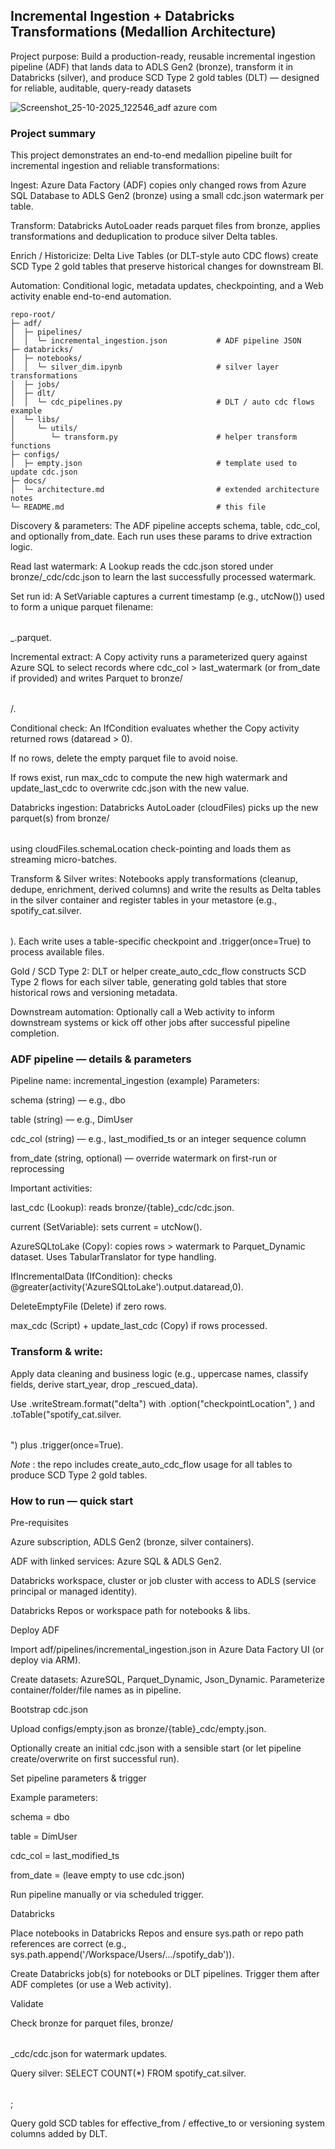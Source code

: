 ## Incremental Ingestion + Databricks Transformations (Medallion Architecture)

Project purpose:
Build a production-ready, reusable incremental ingestion pipeline (ADF) that lands data to ADLS Gen2 (bronze), transform it in Databricks (silver), and produce SCD Type 2 gold tables (DLT) — designed for reliable, auditable, query-ready datasets

![Screenshot_25-10-2025_122546_adf azure com](https://github.com/user-attachments/assets/f45421a9-fdf7-432b-bed4-1ae4f6318371)


### Project summary

This project demonstrates an end-to-end medallion pipeline built for incremental ingestion and reliable transformations:

Ingest: Azure Data Factory (ADF) copies only changed rows from Azure SQL Database to ADLS Gen2 (bronze) using a small cdc.json watermark per table.

Transform: Databricks AutoLoader reads parquet files from bronze, applies transformations and deduplication to produce silver Delta tables.

Enrich / Historicize: Delta Live Tables (or DLT-style auto CDC flows) create SCD Type 2 gold tables that preserve historical changes for downstream BI.

Automation: Conditional logic, metadata updates, checkpointing, and a Web activity enable end-to-end automation.

```
repo-root/
├─ adf/
│  ├─ pipelines/
│  │  └─ incremental_ingestion.json           # ADF pipeline JSON
├─ databricks/
│  ├─ notebooks/
│  │  └─ silver_dim.ipynb                     # silver layer transformations
│  ├─ jobs/                                   
│  ├─ dlt/
│  │  └─ cdc_pipelines.py                     # DLT / auto cdc flows example
│  └─ libs/
│     └─ utils/
│        └─ transform.py                      # helper transform functions
├─ configs/
│  ├─ empty.json                              # template used to update cdc.json
├─ docs/
│  └─ architecture.md                         # extended architecture notes 
└─ README.md                                  # this file
```


Discovery & parameters: The ADF pipeline accepts schema, table, cdc_col, and optionally from_date. Each run uses these params to drive extraction logic.

Read last watermark: A Lookup reads the cdc.json stored under bronze/<table>_cdc/cdc.json to learn the last successfully processed watermark.

Set run id: A SetVariable captures a current timestamp (e.g., utcNow()) used to form a unique parquet filename: <table>_<current>.parquet.

Incremental extract: A Copy activity runs a parameterized query against Azure SQL to select records where cdc_col > last_watermark (or from_date if provided) and writes Parquet to bronze/<table>/.

Conditional check: An IfCondition evaluates whether the Copy activity returned rows (dataread > 0).

If no rows, delete the empty parquet file to avoid noise.

If rows exist, run max_cdc to compute the new high watermark and update_last_cdc to overwrite cdc.json with the new value.

Databricks ingestion: Databricks AutoLoader (cloudFiles) picks up the new parquet(s) from bronze/<table> using cloudFiles.schemaLocation check-pointing and loads them as streaming micro-batches.

Transform & Silver writes: Notebooks apply transformations (cleanup, dedupe, enrichment, derived columns) and write the results as Delta tables in the silver container and register tables in your metastore (e.g., spotify_cat.silver.<table>). Each write uses a table-specific checkpoint and .trigger(once=True) to process available files.

Gold / SCD Type 2: DLT or helper create_auto_cdc_flow constructs SCD Type 2 flows for each silver table, generating gold tables that store historical rows and versioning metadata.

Downstream automation: Optionally call a Web activity to inform downstream systems or kick off other jobs after successful pipeline completion.

### ADF pipeline — details & parameters

Pipeline name: incremental_ingestion (example)
Parameters:

schema (string) — e.g., dbo

table (string) — e.g., DimUser

cdc_col (string) — e.g., last_modified_ts or an integer sequence column

from_date (string, optional) — override watermark on first-run or reprocessing

Important activities:

last_cdc (Lookup): reads bronze/{table}_cdc/cdc.json.

current (SetVariable): sets current = utcNow().

AzureSQLtoLake (Copy): copies rows > watermark to Parquet_Dynamic dataset. Uses TabularTranslator for type handling.

IfIncrementalData (IfCondition): checks @greater(activity('AzureSQLtoLake').output.dataread,0).

DeleteEmptyFile (Delete) if zero rows.

max_cdc (Script) + update_last_cdc (Copy) if rows processed.

### Transform & write:

Apply data cleaning and business logic (e.g., uppercase names, classify fields, derive start_year, drop _rescued_data).

Use .writeStream.format("delta") with .option("checkpointLocation", <checkpoint>) and .toTable("spotify_cat.silver.<Table>") plus .trigger(once=True).

*Note* : the repo includes create_auto_cdc_flow usage for all tables to produce SCD Type 2 gold tables.


### How to run — quick start

Pre-requisites

Azure subscription, ADLS Gen2 (bronze, silver containers).

ADF with linked services: Azure SQL & ADLS Gen2.

Databricks workspace, cluster or job cluster with access to ADLS (service principal or managed identity).

Databricks Repos or workspace path for notebooks & libs.

Deploy ADF

Import adf/pipelines/incremental_ingestion.json in Azure Data Factory UI (or deploy via ARM).

Create datasets: AzureSQL, Parquet_Dynamic, Json_Dynamic. Parameterize container/folder/file names as in pipeline.

Bootstrap cdc.json

Upload configs/empty.json as bronze/{table}_cdc/empty.json.

Optionally create an initial cdc.json with a sensible start (or let pipeline create/overwrite on first successful run).

Set pipeline parameters & trigger

Example parameters:

schema = dbo

table = DimUser

cdc_col = last_modified_ts

from_date = (leave empty to use cdc.json)

Run pipeline manually or via scheduled trigger.

Databricks

Place notebooks in Databricks Repos and ensure sys.path or repo path references are correct (e.g., sys.path.append('/Workspace/Users/.../spotify_dab')).

Create Databricks job(s) for notebooks or DLT pipelines. Trigger them after ADF completes (or use a Web activity).

Validate

Check bronze for parquet files, bronze/<table>_cdc/cdc.json for watermark updates.

Query silver: SELECT COUNT(*) FROM spotify_cat.silver.<Table>;

Query gold SCD tables for effective_from / effective_to or versioning system columns added by DLT.
